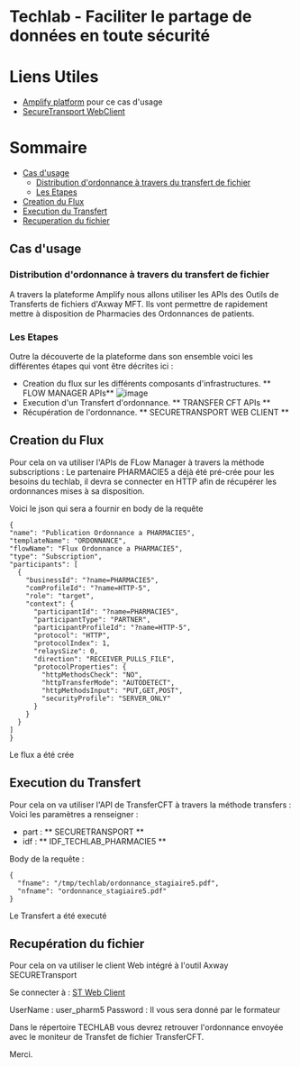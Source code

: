 # Techlab - Faciliter le partage de données en toute sécurité
# Liens Utiles

- [Amplify platform](https://platform.axway.com ) pour ce cas d'usage
- [SecureTransport WebClient](https://ptx140.demo.axway.com:8443)

# Sommaire
- [Cas d'usage](#cas-usage)
  * [Distribution d'ordonnance à travers du transfert de fichier](#description)
  * [Les Etapes](#les-etapes)
- [Creation du Flux](#create-flux)
- [Execution du Transfert](#execute-transfer)
- [Recuperation du fichier](#get-file)
   
## Cas d'usage

### Distribution d'ordonnance à travers du transfert de fichier
A travers la plateforme Amplify nous allons utiliser les APIs des Outils de Transferts de fichiers d'Axway MFT.
Ils vont permettre de rapidement mettre à disposition de Pharmacies des Ordonnances de patients.

### Les Etapes

Outre la découverte de la plateforme dans son ensemble voici les différentes étapes qui vont être décrites ici : 
- Creation du flux sur les différents composants d'infrastructures.  ** FLOW MANAGER APIs** 
![image](https://user-images.githubusercontent.com/78549144/136689486-0135ab69-0e30-44f9-8cf7-85a74205d839.png)
- Execution d'un Transfert d'ordonnance.  ** TRANSFER CFT APIs **
- Récupération de l'ordonnance. ** SECURETRANSPORT WEB CLIENT ** 

## Creation du Flux

Pour cela on va utiliser l'APIs de FLow Manager à travers la méthode subscriptions : 
Le partenaire PHARMACIE5 a déjà été pré-crée pour les besoins du techlab, il devra se connecter en HTTP afin de récupérer
les ordonnances mises à sa disposition.

Voici le json qui sera a fournir en body de la requête 

    {  
    "name": "Publication Ordonnance a PHARMACIE5",
    "templateName": "ORDONNANCE",
    "flowName": "Flux Ordonnance a PHARMACIE5",
    "type": "Subscription",
    "participants": [
      {
        "businessId": "?name=PHARMACIE5",
        "comProfileId": "?name=HTTP-5",
        "role": "target",
        "context": {
          "participantId": "?name=PHARMACIE5",
          "participantType": "PARTNER",
          "participantProfileId": "?name=HTTP-5",
          "protocol": "HTTP",
          "protocolIndex": 1,
          "relaysSize": 0,
          "direction": "RECEIVER_PULLS_FILE",
          "protocolProperties": {
            "httpMethodsCheck": "NO",
            "httpTransferMode": "AUTODETECT",
            "httpMethodsInput": "PUT,GET,POST",
            "securityProfile": "SERVER_ONLY"
          }
        }
      }
    ]
    }

Le flux a été crée

## Execution du Transfert

Pour cela on va utiliser l'API de TransferCFT à travers la méthode transfers :  
Voici les paramètres a renseigner : 
  - part : ** SECURETRANSPORT **
  - idf  : ** IDF_TECHLAB_PHARMACIE5 **

Body de la requête :

    {
      "fname": "/tmp/techlab/ordonnance_stagiaire5.pdf",
      "nfname": "ordonnance_stagiaire5.pdf"
    }

Le Transfert a été executé

## Recupération du fichier

Pour cela on va utiliser le client Web intégré à l'outil Axway SECURETransport 

Se connecter à : [ST Web Client](https://ptx140.demo.axway.com:8443)

UserName : user_pharm5
Password : Il vous sera donné par le formateur

Dans le répertoire TECHLAB vous devrez retrouver l'ordonnance envoyée avec le moniteur de Transfet de fichier TransferCFT.

Merci.
